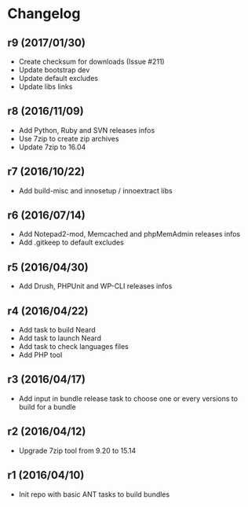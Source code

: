 # Changelog

## r9 (2017/01/30)

* Create checksum for downloads (Issue #211)
* Update bootstrap dev
* Update default excludes
* Update libs links

## r8 (2016/11/09)

* Add Python, Ruby and SVN releases infos
* Use 7zip to create zip archives
* Update 7zip to 16.04

## r7 (2016/10/22)

* Add build-misc and innosetup / innoextract libs

## r6 (2016/07/14)

* Add Notepad2-mod, Memcached and phpMemAdmin releases infos
* Add .gitkeep to default excludes

## r5 (2016/04/30)

* Add Drush, PHPUnit and WP-CLI releases infos

## r4 (2016/04/22)

* Add task to build Neard
* Add task to launch Neard
* Add task to check languages files 
* Add PHP tool

## r3 (2016/04/17)

* Add input in bundle release task to choose one or every versions to build for a bundle

## r2 (2016/04/12)

* Upgrade 7zip tool from 9.20 to 15.14

## r1 (2016/04/10)

* Init repo with basic ANT tasks to build bundles
